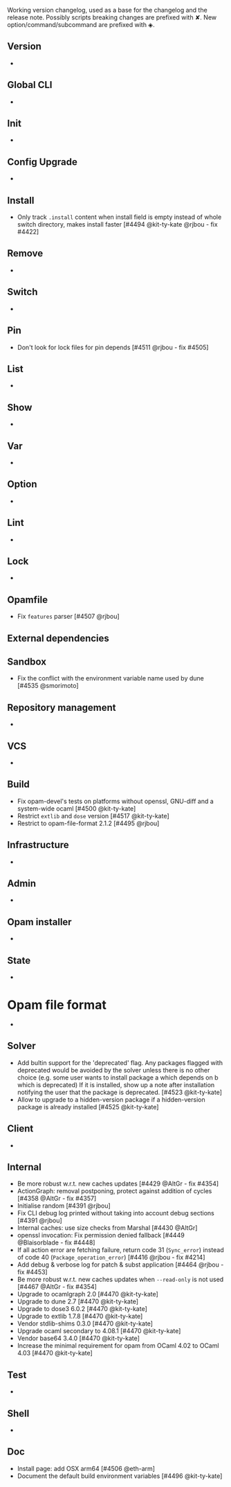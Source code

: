 Working version changelog, used as a base for the changelog and the release
note.
Possibly scripts breaking changes are prefixed with ✘.
New option/command/subcommand are prefixed with ◈.

## Version
  *

## Global CLI
  *

## Init
  *

## Config Upgrade
  *

## Install
  * Only track `.install` content when install field is empty instead of whole switch directory, makes install faster [#4494 @kit-ty-kate @rjbou - fix #4422]

## Remove
  *

## Switch
  *

## Pin
  * Don't look for lock files for pin depends [#4511 @rjbou - fix #4505]

## List
  *

## Show
  *

## Var
  *

## Option
  *

## Lint
  *

## Lock
  *

## Opamfile
  * Fix `features` parser [#4507 @rjbou]

## External dependencies

## Sandbox
  * Fix the conflict with the environment variable name used by dune [#4535 @smorimoto]

## Repository management
  *

## VCS
  *

## Build
  * Fix opam-devel's tests on platforms without openssl, GNU-diff and a system-wide ocaml [#4500 @kit-ty-kate]
  * Restrict `extlib` and `dose` version [#4517 @kit-ty-kate]
  * Restrict to opam-file-format 2.1.2 [#4495 @rjbou]

## Infrastructure
  *

## Admin
  *

## Opam installer
  *

## State
  *

# Opam file format
  *

## Solver
  * Add bultin support for the 'deprecated' flag.
    Any packages flagged with deprecated would be avoided by the solver unless there is no other choice (e.g. some user wants to install package a which depends on b which is deprecated)
    If it is installed, show up a note after installation notifying the user that the package is deprecated.
    [#4523 @kit-ty-kate]
  * Allow to upgrade to a hidden-version package if a hidden-version package is already installed [#4525 @kit-ty-kate]

## Client
  *

## Internal
  * Be more robust w.r.t. new caches updates [#4429 @AltGr - fix #4354]
  * ActionGraph: removal postponing, protect against addition of cycles [#4358 @AltGr - fix #4357]
  * Initialise random [#4391 @rjbou]
  * Fix CLI debug log printed without taking into account debug sections [#4391 @rjbou]
  * Internal caches: use size checks from Marshal [#4430 @AltGr]
  * openssl invocation: Fix permission denied fallback [#4449 @Blaisorblade - fix #4448]
  * If all action error are fetching failure, return code 31 (`Sync_error`) instead of code 40 (`Package_operation_error`) [#4416 @rjbou - fix #4214]
  * Add debug & verbose log for patch & subst application [#4464 @rjbou - fix #4453]
  * Be more robust w.r.t. new caches updates when `--read-only` is not used [#4467 @AltGr - fix #4354]
  * Upgrade to ocamlgraph 2.0 [#4470 @kit-ty-kate]
  * Upgrade to dune 2.7 [#4470 @kit-ty-kate]
  * Upgrade to dose3 6.0.2 [#4470 @kit-ty-kate]
  * Upgrade to extlib 1.7.8 [#4470 @kit-ty-kate]
  * Vendor stdlib-shims 0.3.0 [#4470 @kit-ty-kate]
  * Upgrade ocaml secondary to 4.08.1 [#4470 @kit-ty-kate]
  * Vendor base64 3.4.0 [#4470 @kit-ty-kate]
  * Increase the minimal requirement for opam from OCaml 4.02 to OCaml 4.03 [#4470 @kit-ty-kate]

## Test
  *

## Shell
  *

## Doc
  * Install page: add OSX arm64 [#4506 @eth-arm]
  * Document the default build environment variables [#4496 @kit-ty-kate]
